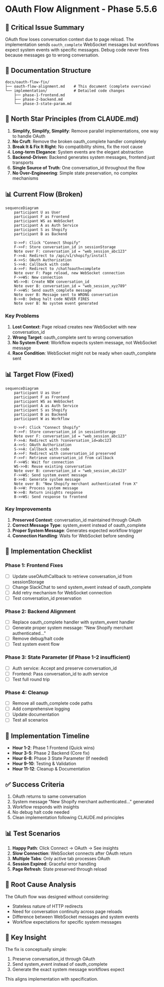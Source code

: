# OAuth Flow Alignment - Phase 5.5.6

## 🚨 Critical Issue Summary

OAuth flow loses conversation context due to page reload. The implementation sends `oauth_complete` WebSocket messages but workflows expect system events with specific messages. Debug code never fires because messages go to wrong conversation.

## 📁 Documentation Structure

```
docs/oauth-flow-fix/
├── oauth-flow-alignment.md    # This document (complete overview)
└── implementation/            # Detailed code changes
    ├── phase-1-frontend.md
    ├── phase-2-backend.md
    └── phase-3-state-param.md
```

## 🌟 North Star Principles (from CLAUDE.md)

1. **Simplify, Simplify, Simplify**: Remove parallel implementations, one way to handle OAuth
2. **No Cruft**: Remove the broken oauth_complete handler completely
3. **Break It & Fix It Right**: No compatibility shims, fix the root cause
4. **Long-term Elegance**: System events are the elegant abstraction
5. **Backend-Driven**: Backend generates system messages, frontend just transports
6. **Single Source of Truth**: One conversation_id throughout the flow
7. **No Over-Engineering**: Simple state preservation, no complex mechanisms

## 📊 Current Flow (Broken)

```mermaid
sequenceDiagram
    participant U as User
    participant F as Frontend
    participant WS as WebSocket
    participant A as Auth Service
    participant S as Shopify
    participant B as Backend

    U->>F: Click "Connect Shopify"
    F->>F: Store conversation_id in sessionStorage
    Note over F: conversation_id = "web_session_abc123"
    F->>A: Redirect to /api/v1/shopify/install
    A->>S: OAuth Authorization
    S->>A: Callback with code
    A->>F: Redirect to /chat?oauth=complete
    Note over F: Page reload, new WebSocket connection
    F->>WS: New connection
    WS->>B: Create NEW conversation_id
    Note over B: conversation_id = "web_session_xyz789"
    F->>WS: Send oauth_complete message
    Note over B: Message sent to WRONG conversation
    B->>B: Debug halt code NEVER FIRES
    Note over B: No system event generated
```

### Key Problems

1. **Lost Context**: Page reload creates new WebSocket with new conversation_id
2. **Wrong Target**: oauth_complete sent to wrong conversation
3. **No System Event**: Workflow expects system message, not WebSocket message
4. **Race Condition**: WebSocket might not be ready when oauth_complete sent

## 📊 Target Flow (Fixed)

```mermaid
sequenceDiagram
    participant U as User
    participant F as Frontend
    participant WS as WebSocket
    participant A as Auth Service
    participant S as Shopify
    participant B as Backend
    participant W as Workflow

    U->>F: Click "Connect Shopify"
    F->>F: Store conversation_id in sessionStorage
    Note over F: conversation_id = "web_session_abc123"
    F->>A: Redirect with ?conversation_id=abc123
    A->>S: OAuth Authorization
    S->>A: Callback with code
    A->>F: Redirect with conversation_id preserved
    F->>F: Retrieve conversation_id from callback
    F->>WS: Wait for connection
    WS->>B: Reuse existing conversation
    Note over B: conversation_id = "web_session_abc123"
    F->>WS: Send system_event message
    B->>B: Generate system message
    Note over B: "New Shopify merchant authenticated from X"
    B->>W: Process system message
    W->>B: Return insights response
    B->>WS: Send response to frontend
```

### Key Improvements

1. **Preserved Context**: conversation_id maintained through OAuth
2. **Correct Message Type**: system_event instead of oauth_complete
3. **Proper System Message**: Generates expected workflow trigger
4. **Connection Handling**: Waits for WebSocket before sending

## 🔨 Implementation Checklist

### Phase 1: Frontend Fixes
- [ ] Update useOAuthCallback to retrieve conversation_id from sessionStorage
- [ ] Change SlackChat to send system_event instead of oauth_complete
- [ ] Add retry mechanism for WebSocket connection
- [ ] Test conversation_id preservation

### Phase 2: Backend Alignment  
- [ ] Replace oauth_complete handler with system_event handler
- [ ] Generate proper system message: "New Shopify merchant authenticated..."
- [ ] Remove debug/halt code
- [ ] Test system event flow

### Phase 3: State Parameter (if Phase 1-2 insufficient)
- [ ] Auth service: Accept and preserve conversation_id
- [ ] Frontend: Pass conversation_id to auth service
- [ ] Test full round trip

### Phase 4: Cleanup
- [ ] Remove all oauth_complete code paths
- [ ] Add comprehensive logging
- [ ] Update documentation
- [ ] Test all scenarios

## 🚀 Implementation Timeline

- **Hour 1-2**: Phase 1 Frontend (Quick wins)
- **Hour 3-5**: Phase 2 Backend (Core fix)
- **Hour 6-8**: Phase 3 State Parameter (If needed)
- **Hour 9-10**: Testing & Validation
- **Hour 11-12**: Cleanup & Documentation

## ✅ Success Criteria

1. OAuth returns to same conversation
2. System message "New Shopify merchant authenticated..." generated
3. Workflow responds with insights
4. No debug halt code needed
5. Clean implementation following CLAUDE.md principles

## 📊 Test Scenarios

1. **Happy Path**: Click Connect → OAuth → See insights
2. **Slow Connection**: WebSocket connects after OAuth return
3. **Multiple Tabs**: Only active tab processes OAuth
4. **Session Expired**: Graceful error handling
5. **Page Refresh**: State preserved through reload

## 🎯 Root Cause Analysis

The OAuth flow was designed without considering:
- Stateless nature of HTTP redirects
- Need for conversation continuity across page reloads
- Difference between WebSocket messages and system events
- Workflow expectations for specific system messages

## 🔑 Key Insight

The fix is conceptually simple:
1. Preserve conversation_id through OAuth
2. Send system_event instead of oauth_complete
3. Generate the exact system message workflows expect

This aligns implementation with specification.